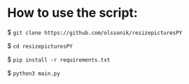 # How to use the script:

$ `git clone https://github.com/olssonik/resizepicturesPY`

$ `cd resizepicturesPY`

$ `pip install -r requirements.txt`

$ `python3 main.py`

